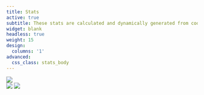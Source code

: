 ```yaml
---
title: Stats
active: true
subtitle: These stats are calculated and dynamically generated from code::stats
widget: blank
headless: true
weight: 15
design: 
  columns: '1'
advanced:
  css_class: stats_body
---
```

<div class="codestats_block">
      <img class="codestats_top" src="https://codestats-readme.vercel.app/api?username=Denchyaknow&show_icons=true&theme=radical"/>
  
  <div class="codestats_bottom">
      <img class="codestats_latest" src="https://codestats-readme.vercel.app/api/history/?username=Denchyaknow&theme=radical&days_count=5&language_count=30&title=Latest" />
      <img class="codestats_most" src="https://codestats-readme.vercel.app/api/top-langs/?username=Denchyaknow&theme=radical" />
  </div>
</div>
<script>
    ScrollReveal().reveal('.codestats_top', { delay: 300 });
    ScrollReveal().reveal('.codestats_latest', { delay: 500 });
    ScrollReveal().reveal('.codestats_most', { delay: 750 });
</script>